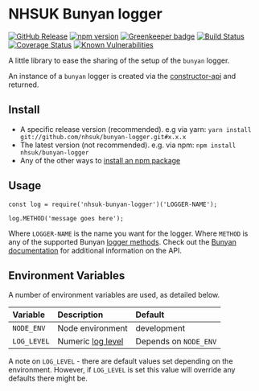 # NHSUK Bunyan logger

[![GitHub Release](https://img.shields.io/github/release/nhsuk/bunyan-logger.svg)](https://github.com/nhsuk/bunyan-logger/releases/latest/)
[![npm version](https://badge.fury.io/js/nhsuk-bunyan-logger.svg)](https://badge.fury.io/js/nhsuk-bunyan-logger)
[![Greenkeeper badge](https://badges.greenkeeper.io/nhsuk/bunyan-logger.svg)](https://greenkeeper.io/)
[![Build Status](https://travis-ci.org/nhsuk/bunyan-logger.svg?branch=master)](https://travis-ci.org/nhsuk/bunyan-logger)
[![Coverage Status](https://coveralls.io/repos/github/nhsuk/bunyan-logger/badge.svg)](https://coveralls.io/github/nhsuk/bunyan-logger)
[![Known Vulnerabilities](https://snyk.io/test/github/nhsuk/bunyan-logger/badge.svg?targetFile=package.json)](https://snyk.io/test/github/nhsuk/bunyan-logger?targetFile=package.json)

A little library to ease the sharing of the setup of the `bunyan` logger.

An instance of a `bunyan` logger is created via the
[constructor-api](https://github.com/trentm/node-bunyan#constructor-api) and
returned.

## Install

* A specific release version (recommended). e.g via yarn:
  `yarn install git://github.com/nhsuk/bunyan-logger.git#x.x.x`
* The latest version (not recommended). e.g. via npm:
  `npm install nhsuk/bunyan-logger`
* Any of the other ways to
  [install an npm package](https://docs.npmjs.com/cli/install)

## Usage

```
const log = require('nhsuk-bunyan-logger')('LOGGER-NAME');

log.METHOD('message goes here');
```

Where `LOGGER-NAME` is the name you want for the logger.
Where `METHOD` is any of the supported Bunyan
[logger methods](https://github.com/trentm/node-bunyan#log-method-api). Check
out the [Bunyan documentation](https://www.npmjs.com/package/bunyan) for
additional information on the API.

## Environment Variables

A number of environment variables are used, as detailed below.

| Variable    | Description                                                       | Default               |
|:------------|:------------------------------------------------------------------|:----------------------|
| `NODE_ENV`  | Node environment                                                  | development           |
| `LOG_LEVEL` | Numeric [log level](https://github.com/trentm/node-bunyan#levels) | Depends on `NODE_ENV` |

A note on `LOG_LEVEL` - there are default values set depending on the
environment. However, if `LOG_LEVEL` is set this value will override any
defaults there might be.
